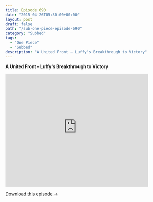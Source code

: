 ```yaml
---
title: Episode 690
date: "2015-04-26T05:30:00+00:00"
layout: post
draft: false
path: "/sub-one-piece-episode-690"
category: "Subbed"
tags:
  - "One Piece"
  - "Subbed"
description: "A United Front – Luffy's Breakthrough to Victory"
---
```


**A United Front – Luffy's Breakthrough to Victory**

<iframe width="640" height="360" src="https://www.rapidvideo.com/e/G6FRPGEKZ8" frameborder="0" marginwidth=0 marginheight=0 scrolling=no allowfullscreen style="max-width:90%;"></iframe>

<a href="http://ouo.io/qs/eCodkFEQ?s=https://www.rapidvideo.com/d/G6FRPGEKZ8" class="styled_a">Download this episode →</a>

